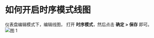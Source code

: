 # 如何开启时序模式线图

仪表盘编辑模式下，编辑线图， 打开 **时序模式**，然后点击 **确定 > 保存** 即可。
![图 1](/img/src/visulization/lineChart/metricMode/metricMode1.png)